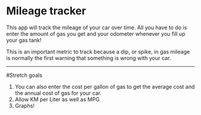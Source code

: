 # Mileage tracker

This app will track the mileage of your car over time. All you have to do is enter the amount of gas you get and your odometer whenever you fill up your gas tank!

This is an important metric to track because a dip, or spike, in gas mileage is normally the first warning that something is wrong with your car.

---

#Stretch goals
1. You can also enter the cost per gallon of gas to get the average cost and the annual cost of gas for your car.
2. Allow KM per Liter as well as MPG
3. Graphs!
